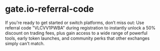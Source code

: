 # gate.io-referral-code
If you're ready to get started or switch platforms, don’t miss out: Use referral code "VLCVV1PWBA" during registration to instantly unlock a 50% discount on trading fees, plus gain access to a wide range of powerful tools, early token launches, and community perks that other exchanges simply can't match.
